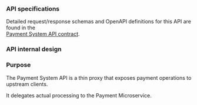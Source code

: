 ### API specifications
Detailed request/response schemas and OpenAPI definitions for this API are found in the  
[Payment System API contract](../2%20-%20API%20service%20contracts/payment%20system%20API.yml).


### API internal design

### Purpose

The Payment System API is a thin proxy that exposes payment operations to upstream clients.

It delegates actual processing to the Payment Microservice.